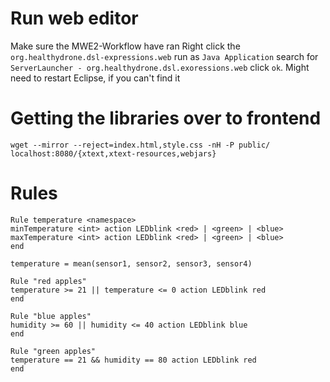 # Run web editor
Make sure the MWE2-Workflow have ran
Right click the ```org.healthydrone.dsl-expressions.web``` run as ```Java Application``` search for ```ServerLauncher - org.healthydrone.dsl.exoressions.web``` click ```ok```. Might need to restart Eclipse, if you can't find it

# Getting the libraries over to frontend
```wget --mirror --reject=index.html,style.css -nH -P public/ localhost:8080/{xtext,xtext-resources,webjars}```

# Rules
```
Rule temperature <namespace>
minTemperature <int> action LEDblink <red> | <green> | <blue>
maxTemperature <int> action LEDblink <red> | <green> | <blue>
end
```

```
temperature = mean(sensor1, sensor2, sensor3, sensor4)
```

```
Rule "red apples"
temperature >= 21 || temperature <= 0 action LEDblink red
end
```
```
Rule "blue apples"
humidity >= 60 || humidity <= 40 action LEDblink blue
end
```
```
Rule "green apples"
temperature == 21 && humidity == 80 action LEDblink red
end
```